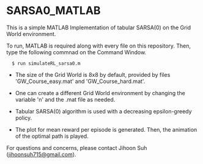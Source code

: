 # SARSA0_MATLAB
This is a simple MATLAB Implementation of tabular SARSA(0) on the Grid World environment.

To run, MATLAB is required along with every file on this repository.
Then, type the following commnad on the Command Window.
  
      $ run simulateRL_sarsa0.m

* The size of the Grid World is 8x8 by default, provided by files 'GW_Course_easy.mat' and 'GW_Course_hard.mat'.

* One can create a different Grid World environment by changing the variable 'n' and the .mat file as needed.

* Tabular SARSA(0) algorithm is used with a decreasing epsilon-greedy policy.

* The plot for mean reward per episode is generated. Then, the animation of the optimal path is played.

For questions and concerns, please contact Jihoon Suh (jihoonsuh715@gmail.com).
